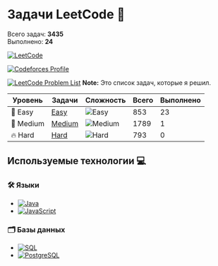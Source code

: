 # Задачи LeetCode 🎯

Всего задач: **3435**  
Выполнено: **24** 

[![LeetCode](https://img.shields.io/badge/LeetCode-Profile-orange?style=for-the-badge&logo=leetcode&logoColor=white)](https://leetcode.com/u/anvrich7/)

[![Codeforces Profile](https://img.shields.io/badge/Codeforces-Profile-darkgreen?style=flat&logo=codeforces&logoColor=white)](./Codeforces/src/Readme.md)

[![LeetCode Problem List](https://img.shields.io/badge/LeetCode-Problem%20List-darkblue)](https://leetcode.com/problem-list/alcaxmxj/)
**Note:** Это список задач, которые я решил.



| Уровень   | Задачи                        | Сложность      | Всего | Выполнено |
|-----------|-------------------------------|----------------|-------|-----------|
| 🌟 Easy   | [Easy](Easy/README.md)        | ![Easy](https://img.shields.io/badge/Уровень-Easy-brightgreen) | 853   | 23        |
| 🚀 Medium | [Medium](Medium/README.md) | ![Medium](https://img.shields.io/badge/Уровень-Medium-yellow)  | 1789  | 1         |
| 🔥 Hard   | [Hard](Hard/README.md)   | ![Hard](https://img.shields.io/badge/Уровень-Hard-red)         | 793   | 0         |


## Используемые технологии 💻
### 🛠️ Языки
- [![Java](https://img.shields.io/badge/Java-%23ED8B00.svg?style=for-the-badge&logo=java&logoColor=white)](https://docs.oracle.com/en/java/)
- [![JavaScript](https://img.shields.io/badge/JavaScript-%23F7DF1E.svg?style=for-the-badge&logo=javascript&logoColor=black)](https://developer.mozilla.org/en-US/docs/Web/JavaScript)

### 🗂️ Базы данных
- [![SQL](https://img.shields.io/badge/SQL-%2300758F.svg?style=for-the-badge&logo=sqlite&logoColor=white)](https://www.w3schools.com/sql/) 
- [![PostgreSQL](https://img.shields.io/badge/PostgreSQL-%23336791.svg?style=for-the-badge&logo=postgresql&logoColor=white)](https://www.postgresql.org/docs/) <!-- Официальная документация PostgreSQL -->


[//]: # (## Полезные ресурсы 🔗)
[//]: # (- [SQL Tutorial]&#40;https://sqlzoo.net/&#41;: Учебник по SQL.)

